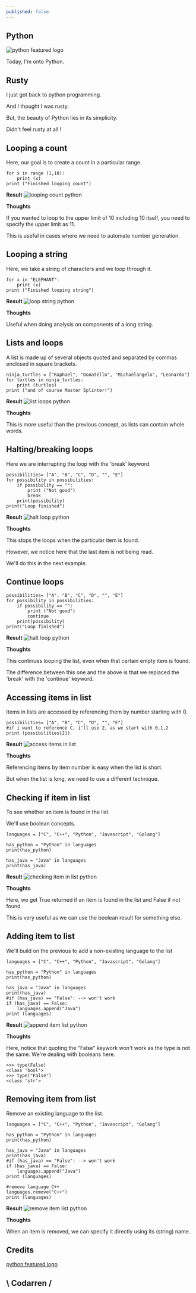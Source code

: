 ```yaml
---
published: false
---
```

## Python
![python featured logo](https://howtolearn.me/wp-content/uploads/2014/04/python-logo.png)

Today, I'm onto Python.

## Rusty
I just got back to python programming.

And I thought I was rusty.

But, the beauty of Python lies in its simplicity.

Didn't feel rusty at all !

## Looping a count
Here, our goal is to create a count in a particular range.

```
for x in range (1,10):
    print (x)
print ("Finished looping count")
```

**Result**
![looping count python](https://github.com/codarrenvelvindron/codarrenvelvindron.github.io/raw/master/images/looping_count.png)

**Thoughts**

If you wanted to loop to the upper limit of 10 including 10 itself, you need to specify the upper limit as 11.

This is useful in cases where we need to automate number generation.

## Looping a string
Here, we take a string of characters and we loop through it.
```
for x in "ELEPHANT":
    print (x)
print ("Finished looping string")
```

**Result**
![loop string python](https://github.com/codarrenvelvindron/codarrenvelvindron.github.io/raw/master/images/looping_string.png)

**Thoughts**

Useful when doing analysis on components of a long string.

## Lists and loops
A list is made up of several objects quoted and separated by commas enclosed in square brackets.

```
ninja_turtles = ["Raphael", "Donatello", "Michaelangelo", "Leonardo"]
for turtles in ninja_turtles:
    print (turtles)
print ("and of course Master Splinter!")
```

**Result**
![list loops python](https://github.com/codarrenvelvindron/codarrenvelvindron.github.io/raw/master/images/list_loops.png)

**Thoughts**

This is more useful than the previous concept, as lists can contain whole words.

## Halting/breaking loops
Here we are interrupting the loop with the 'break' keyword.
```
possibilities= ["A", "B", "C", "D", "", "E"]
for possibility in possibilities:
    if possibility == "":
        print ("Not good")
        break
    print(possibility)
print("Loop finished")
```

**Result**
![halt loop python](https://github.com/codarrenvelvindron/codarrenvelvindron.github.io/raw/master/images/halting_loops.png)

**Thoughts**

This stops the loops when the particular item is found.

However, we notice here that the last item is not being read.

We'll do this in the next example.

## Continue loops
```
possibilities= ["A", "B", "C", "D", "", "E"]
for possibility in possibilities:
    if possibility == "":
        print ("Not good")
        continue
    print(possibility)
print("Loop finished")
```

**Result**
![halt loop python](https://github.com/codarrenvelvindron/codarrenvelvindron.github.io/raw/master/images/continue_loops.png)

**Thoughts**

This continues looping the list, even when that certain empty item is found.

The difference between this one and the above is that we replaced the 'break' with the 'continue' keyword.

## Accessing items in list
Items in lists are accessed by referencing them by number starting with 0.
```
possibilities= ["A", "B", "C", "D", "", "E"]
#if i want to reference C, i'll use 2, as we start with 0,1,2
print (possibilities[2])
```

**Result**
![access items in list](https://github.com/codarrenvelvindron/codarrenvelvindron.github.io/raw/master/images/acceess_item_list.png)

**Thoughts**

Referencing items by item number is easy when the list is short.

But when the list is long, we need to use a different technique.

## Checking if item in list
To see whether an item is found in the list.

We'll use boolean concepts.

```
languages = ["C", "C++", "Python", "Javascript", "Golang"]

has_python = "Python" in languages
print(has_python)

has_java = "Java" in languages
print(has_java)
```

**Result**
![checking item in list python](https://github.com/codarrenvelvindron/codarrenvelvindron.github.io/raw/master/images/checking_item_list.png)

**Thoughts**

Here, we get True returned if an item is found in the list and False if not found.

This is very useful as we can use the boolean result for something else.

## Adding item to list
We'll build on the previous to add a non-existing language to the list
```
languages = ["C", "C++", "Python", "Javascript", "Golang"]

has_python = "Python" in languages
print(has_python)

has_java = "Java" in languages
print(has_java)
#if (has_java) == "False": --> won't work
if (has_java) == False:
    languages.append("Java")
print (languages)
```

**Result**
![append item list python](https://github.com/codarrenvelvindron/codarrenvelvindron.github.io/raw/master/images/append_item_list.png)

**Thoughts**

Here, notice that quoting the "False" keywork won't work as the type is not the same. We're dealing with booleans here.

```
>>> type(False)
<class 'bool'>
>>> type("False")
<class 'str'>
```

## Removing item from list
Remove an existing language to the list.
```
languages = ["C", "C++", "Python", "Javascript", "Golang"]

has_python = "Python" in languages
print(has_python)

has_java = "Java" in languages
print(has_java)
#if (has_java) == "False": --> won't work
if (has_java) == False:
    languages.append("Java")
print (languages)

#remove language C++
languages.remove("C++")
print (languages)
```

**Result**
![remove item list python](https://github.com/codarrenvelvindron/codarrenvelvindron.github.io/raw/master/images/remove_item_list.png)

**Thoughts**

When an item is removed, we can specify it directly using its (string) name.

## Credits
[python featured logo](https://howtolearn.me/how-learn-python-free/)

## \ Codarren /

